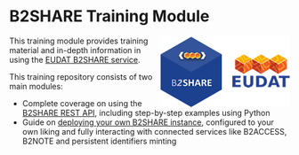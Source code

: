 # B2SHARE Training Module
<img align="right" src="img/B2SHARE-logo.png" alt="B2SHARE logo" text="B2SHARE logo"> This training module provides training material and in-depth information in using the [EUDAT B2SHARE service](https://b2share.eudat.eu).

This training repository consists of two main modules:
- Complete coverage on using the [B2SHARE REST API](api), including step-by-step examples using Python
- Guide on [deploying your own B2SHARE instance](deploy), configured to your own liking and fully interacting with connected services like B2ACCESS, B2NOTE and persistent identifiers minting